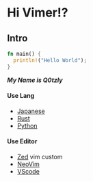 # Hi Vimer!?

<h2>Intro</h2>


```rust
fn main() {
  println!("Hello World");
}
```


***My Name is Q0tzly***

<h4>Use Lang</h4>

  - [Japanese](https://tsunagarujp.bunka.go.jp/?lang_id=EN)
  - [Rust](https://www.rust-lang.org/)
  - [Python](https://www.python.jp/)

<h4>Use Editor</h4>

  - [Zed](https://zed.dev/) vim custom
  - [NeoVim](https://neovim.io/)
  - [VScode](https://vscode.dev/)
